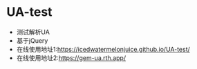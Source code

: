 # UA-test
* 测试解析UA
* 基于jQuery
* 在线使用地址1:https://icedwatermelonjuice.github.io/UA-test/
* 在线使用地址2:https://gem-ua.rth.app/
